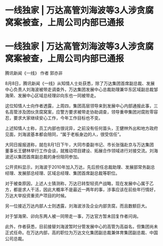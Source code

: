# 一线独家 | 万达高管刘海波等3人涉贪腐窝案被查，上周公司内部已通报

# 一线独家 | 万达高管刘海波等3人涉贪腐窝案被查，上周公司内部已通报

腾讯新闻《一线》 作者 郭亦非

8月8日，腾讯新闻《一线》从知情人士处获悉，除了万达集团首席副总裁、发展中心负责人刘海波被带走调查外，万达集团发展中心总裁助理兼华东区域副总裁邹海荣、发展中心区域总经理卯向东也一同被带走。

这位知情人士向作者透露，上周四，集团高层领导来到发展中心内部通报此事，三名高管涉及团伙贪腐窝案，应警方要求被带走协助调查，领导重申集团对腐败零容忍，要求大家继续安心工作，今年工作目标也不变。

上述知情人士称，员工内部也很诧异，之前没有任何苗头，王健林外出和地方政府见面，刘海波基本都会陪同，“属于老板身边的人，很受信任”。

大同日报报道称，就在8月1日下午，大同市委副书记、市长张强赴京与万达集团董事长王健林举行工作会谈，就推动项目建设、拓展合作领域进行对接交流。刘海波还以集团首席副总裁的身份陪同参加。

公开资料显示，刘海波于2010年加入万达，先后担任总裁助理、发展部常务副总经理、发展部总经理、区域总经理、集团首席副总裁等职位。

对于被查原因，上述人士猜测称，万达已转型轻资产战略，现在发展中心属于乙方，都是求人干活，因此大概率不是最近一两年的事，涉事应该在前些年行情好，万达大举投资重资产项目的时候。

另一位接近万达内部人士则透露，刘海波涉及企业内部贪腐，而且数额巨大。

对于邹海荣、卯向东两人被一同带走一事，万达官方暂未回复作者问询。

此外，作者获悉，目前接替刘海波暂时分管发展中心的高管为高益名，但集团尚未正式任命。在万达内部，高的职位为万达文化集团副总裁兼体育集团副总裁、中国公司总裁。

